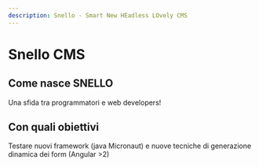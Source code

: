 ```yaml
---
description: Snello - Smart New HEadless LOvely CMS
---
```


# Snello CMS

## Come nasce SNELLO

Una sfida tra programmatori e web developers!

## Con quali obiettivi

Testare nuovi framework \(java Micronaut\) e nuove tecniche di generazione dinamica dei form \(Angular &gt;2\)



